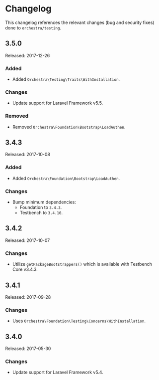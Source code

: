 # Changelog

This changelog references the relevant changes (bug and security fixes) done to `orchestra/testing`.

## 3.5.0

Released: 2017-12-26

### Added

* Added `Orchestra\Testing\Traits\WithInstallation`.

### Changes

* Update support for Laravel Framework v5.5.

### Removed

* Removed `Orchestra\Foundation\Bootstrap\LoadAuthen`.

## 3.4.3

Released: 2017-10-08

### Added

* Added `Orchestra\Foundation\Bootstrap\LoadAuthen`.

### Changes

* Bump minimum dependencies:
    - Foundation to `3.4.3`.
    - Testbench to `3.4.10`.

## 3.4.2

Released: 2017-10-07

### Changes

* Utilize `getPackageBootstrappers()` which is available with Testbench Core v3.4.3.

## 3.4.1

Released: 2017-09-28

### Changes

* Uses `Orchestra\Foundation\Testing\Concerns\WithInstallation`.

## 3.4.0

Released: 2017-05-30

### Changes

* Update support for Laravel Framework v5.4.
